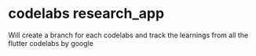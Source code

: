 # codelabs research_app

Will create a branch for each codelabs and track the learnings from all the flutter codelabs by google

